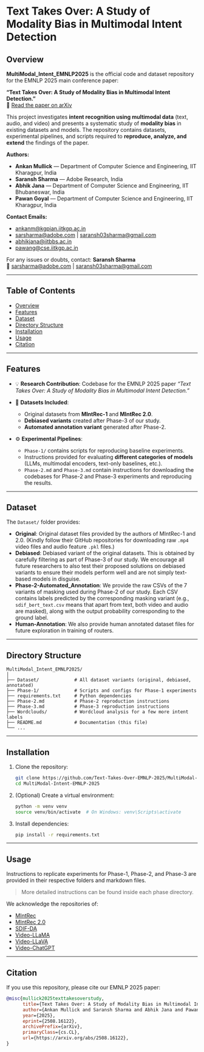 # Text Takes Over: A Study of Modality Bias in Multimodal Intent Detection

## Overview

**MultiModal_Intent_EMNLP2025** is the official code and dataset repository for the EMNLP 2025 main conference paper:

**“Text Takes Over: A Study of Modality Bias in Multimodal Intent Detection.”**  
📄 [Read the paper on arXiv](https://arxiv.org/abs/2508.16122v1)

This project investigates **intent recognition using multimodal data** (text, audio, and video) and presents a systematic study of **modality bias** in existing datasets and models. The repository contains datasets, experimental pipelines, and scripts required to **reproduce, analyze, and extend** the findings of the paper.

**Authors:**  
- **Ankan Mullick** — Department of Computer Science and Engineering, IIT Kharagpur, India  
- **Saransh Sharma** — Adobe Research, India  
- **Abhik Jana** — Department of Computer Science and Engineering, IIT Bhubaneswar, India  
- **Pawan Goyal** — Department of Computer Science and Engineering, IIT Kharagpur, India  

**Contact Emails:**  
- ankanm@kgpian.iitkgp.ac.in  
- sarsharma@adobe.com | saransh03sharma@gmail.com  
- abhikjana@iitbbs.ac.in  
- pawang@cse.iitkgp.ac.in  

For any issues or doubts, contact: **Saransh Sharma**  
📧 [sarsharma@adobe.com](mailto:sarsharma@adobe.com) | [saransh03sharma@gmail.com](mailto:saransh03sharma@gmail.com)

---

## Table of Contents

* [Overview](#overview)
* [Features](#features)
* [Dataset](#dataset)
* [Directory Structure](#directory-structure)
* [Installation](#installation)
* [Usage](#usage)
* [Citation](#citation)

---

## Features

* 💡 **Research Contribution**: Codebase for the EMNLP 2025 paper *“Text Takes Over: A Study of Modality Bias in Multimodal Intent Detection.”*
* 📂 **Datasets Included**:

  * Original datasets from **MIntRec-1** and **MIntRec 2.0**.
  * **Debiased variants** created after Phase-3 of our study.
  * **Automated annotation variant** generated after Phase-2.
* ⚙️ **Experimental Pipelines**:

  * `Phase-1/` contains scripts for reproducing baseline experiments.
  * Instructions provided for evaluating **different categories of models** (LLMs, multimodal encoders, text-only baselines, etc.).
  * `Phase-2.md` and `Phase-3.md` contain instructions for downloading the codebases for Phase-2 and Phase-3 experiments and reproducing the results.

---

## Dataset

The `Dataset/` folder provides:

* **Original**: Original dataset files provided by the authors of MIntRec-1 and 2.0. (Kindly follow their GitHub repositories for downloading raw `.mp4` video files and audio feature `.pkl` files.)
* **Debiased**: Debiased variant of the original datasets. This is obtained by carefully filtering as part of Phase-3 of our study. We encourage all future researchers to also test their proposed solutions on debiased variants to ensure their models perform well and are not simply text-based models in disguise.
* **Phase-2-Automated\_Annotation**: We provide the raw CSVs of the 7 variants of masking used during Phase-2 of our study. Each CSV contains labels predicted by the corresponding masking variant (e.g., `sdif_bert_text.csv` means that apart from text, both video and audio are masked), along with the output probability corresponding to the ground label.
* **Human-Annotation**: We also provide human annotated dataset files for future exploration in training of routers.
---

## Directory Structure

```
MultiModal_Intent_EMNLP2025/
│
├── Dataset/             # All dataset variants (original, debiased, annotated)
├── Phase-1/             # Scripts and configs for Phase-1 experiments
├── requirements.txt     # Python dependencies
├── Phase-2.md           # Phase-2 reproduction instructions
├── Phase-3.md           # Phase-3 reproduction instructions
├── Wordclouds/          # Wordcloud analysis for a few more intent labels
├── README.md            # Documentation (this file)
└── ...
```

---

## Installation

1. Clone the repository:

   ```bash
   git clone https://github.com/Text-Takes-Over-EMNLP-2025/MultiModal-Intent-EMNLP-2025.git
   cd MultiModal-Intent-EMNLP-2025
   ```

2. (Optional) Create a virtual environment:

   ```bash
   python -m venv venv
   source venv/bin/activate  # On Windows: venv\Scripts\activate
   ```

3. Install dependencies:

   ```bash
   pip install -r requirements.txt
   ```

---

## Usage

Instructions to replicate experiments for Phase-1, Phase-2, and Phase-3 are provided in their respective folders and markdown files.

> More detailed instructions can be found inside each phase directory.

We acknowledge the repositories of:

* [MIntRec](https://github.com/thuiar/MIntRec)
* [MIntRec 2.0](https://github.com/thuiar/MIntRec2.0)
* [SDIF-DA](https://github.com/JoeYing1019/SDIF-DA)
* [Video-LLaMA](https://github.com/DAMO-NLP-SG/Video-LLaMA)
* [Video-LLaVA](https://github.com/PKU-YuanGroup/Video-LLaVA)
* [Video-ChatGPT](https://github.com/mbzuai-oryx/Video-ChatGPT)

---

## Citation

If you use this repository, please cite our EMNLP 2025 paper:

```bibtex
@misc{mullick2025texttakesoverstudy,
      title={Text Takes Over: A Study of Modality Bias in Multimodal Intent Detection}, 
      author={Ankan Mullick and Saransh Sharma and Abhik Jana and Pawan Goyal},
      year={2025},
      eprint={2508.16122},
      archivePrefix={arXiv},
      primaryClass={cs.CL},
      url={https://arxiv.org/abs/2508.16122}, 
}
```
